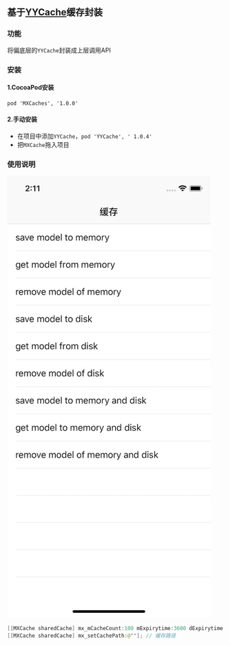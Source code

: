 ## 基于[YYCache](https://github.com/ibireme/YYCache)缓存封装

### 功能
将偏底层的`YYCache`封装成上层调用API

### 安装
#### 1.CocoaPod安装

```
pod 'MXCaches', '1.0.0'
```
#### 2.手动安装
- 在项目中添加`YYCache`，`pod 'YYCache', ' 1.0.4'`
- 把`MXCache`拖入项目

### 使用说明
![提示](Resource/2018-10-09.png)

```Swift
[[MXCache sharedCache] mx_mCacheCount:100 mExpirytime:3600 dExpirytime:86400 * 3];
[[MXCache sharedCache] mx_setCachePath:@""]; // 缓存路径
```

